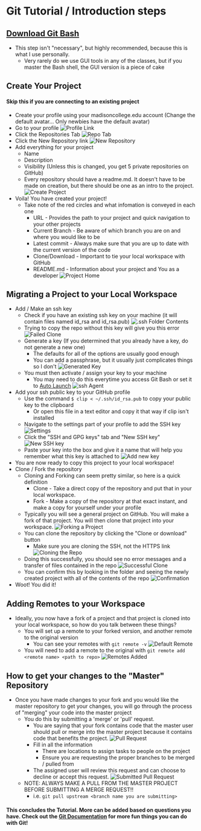 # Git Tutorial / Introduction steps
## [Download Git Bash](https://git-for-windows.github.io/)
* This step isn't "necessary", but highly recommended, because this is what I use personally.
	* Very rarely do we use GUI tools in any of the classes, but if you master the Bash shell, the GUI version is a piece of cake
## Create Your Project
#### Skip this if you are connecting to an existing project
* Create your profile using your madisoncollege.edu account (Change the default avatar... Only newbies have the default avatar)
* Go to your profile
	![Profile Link](TutorialPictures/profile.PNG)
* Click the Repositories Tab
	![Repo Tab](TutorialPictures/repo.PNG)
* Click the New Repository link
	![New Repository](TutorialPictures/new.PNG)
* Add everything for your project
	* Name
	* Description
	* Visibility (Unless this is changed, you get 5 private repositories on GitHub)
	* Every repository should have a readme.md. It doesn't have to be made on creation, but there should be one as an intro to the project.
	![Create Project](TutorialPictures/create.PNG)
* Voila! You have created your project!
	* Take note of the red circles and what infomation is conveyed in each one
		* URL - Provides the path to your project and quick navigation to your other projects
		* Current Branch - Be aware of which branch you are on and where you would like to be
		* Latest commit - Always make sure that you are up to date with the current version of the code
		* Clone/Download - Important to tie your local workspace with GitHub
		* README.md - Information about your project and You as a developer
	![Project Home](TutorialPictures/project.PNG)
## Migrating a Project to your Local Workspace
* Add / Make an ssh key
	* Check if you have an existing ssh key on your machine (it will contain files named id_rsa and id_rsa.pub)
	![.ssh Folder Contents](TutorialPictures/keyCheck.png)
	* Trying to copy the repo without this key will give you this error
	![Failed Clone](TutorialPictures/failedClone.PNG)
	* Generate a key (If you determined that you already have a key, do not generate a new one)
		* The defaults for all of the options are usually good enough
		* You can add a passphrase, but it usually just complicates things so I don't
	![Generated Key](TutorialPictures/keyGen.png)
	* You must then activate / assign your key to your machine
		* You may need to do this everytime you access Git Bash or set it to [Auto Launch](https://help.github.com/articles/working-with-ssh-key-passphrases/)
	![ssh Agent](TutorialPictures/addingIdentity.png)
* Add your ssh public key to your GitHub profile
	* Use the command `$ clip < ~/.ssh/id_rsa.pub` to copy your public key to the clipboard
		* Or open this file in a text editor and copy it that way if clip isn't installed
	* Navigate to the settings part of your profile to add the SSH key
	![Settings](TutorialPictures/settings.png)
	* Click the "SSH and GPG keys" tab and "New SSH key"
	![New SSH key](TutorialPictures/sshKeys.png)
	* Paste your key into the box and give it a name that will help you remember what this key is attached to
	![Add new key](TutorialPictures/addKey.png)
* You are now ready to copy this project to your local workspace!
* Clone / Fork the repository
	* Cloning and Forking can seem pretty similar, so here is a quick definition
		* Clone - Take a direct copy of the repository and put that in your local workspace.
		* Fork - Make a copy of the repository at that exact instant, and make a copy for yourself under your profile
	* Typically you will see a general project on GitHub. You will make a fork of that project. You will then clone that project into your workspace.
	![Forking a Project](TutorialPictures/forking.PNG)
	* You can clone the repository by clicking the "Clone or download" button
		* Make sure you are cloning the SSH, not the HTTPS link
	![Cloning the Repo](TutorialPictures/newClone.PNG)
	* Doing this successfully, you should see no error messages and a transfer of files contained in the repo
	![Successful Clone](TutorialPictures/successfulClone.PNG)
	* You can confirm this by looking in the folder and seeing the newly created project with all of the contents of the repo
	![Confirmation](TutorialPictures/confirmation.PNG)
* Woot! You did it!
## Adding Remotes to your Workspace
* Ideally, you now have a fork of a project and that project is cloned into your local workspace, so how do you talk between these things?
	* You will set up a remote to your forked version, and another remote to the original version
		* You can see your remotes with `git remote -v`
	![Default Remote](TutorialPictures/defaultRemote.PNG)
	* You will need to add a remote to the original with `git remote add <remote name> <path to repo>`
	![Remotes Added](TutorialPictures/remoteAdded.PNG)
## How to get your changes to the "Master" Repository
* Once you have made changes to your fork and you would like the master repository to get your changes, you will go through the process of "merging" your code into the master project
	* You do this by submitting a 'merge' or 'pull' request.
		* You are saying that your fork contains code that the master user should pull or merge into the master project because it contains code that benefits the project.
	![Pull Request](TutorialPictures/pullRequest.PNG)
		* Fill in all the information
			* There are locations to assign tasks to people on the project
			* Ensure you are requesting the proper branches to be merged / pulled from
		* The assigned user will review this request and can choose to decline or accept this request. 
	![Submitted Pull Request](TutorialPictures/submitPullRequest.PNG)
	* NOTE: ALWAYS MAKE A PULL FROM THE MASTER PROJECT BEFORE SUBMITTING A MERGE REQUEST!!
		* i.e. `git pull upstream <branch name you are submitting>`
#### This concludes the Tutorial. More can be added based on questions you have. Check out the [Git Documentation](https://git-scm.com/docs) for more fun things you can do with Git!
